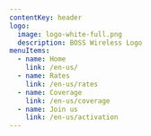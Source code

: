 ```yaml
---
contentKey: header
logo:
  image: logo-white-full.png
  description: BOSS Wireless Logo
menuItems:
  - name: Home
    link: /en-us/
  - name: Rates
    link: /en-us/rates
  - name: Coverage
    link: /en-us/coverage
  - name: Join us
    link: /en-us/activation
---
```

